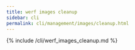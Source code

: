 ```yaml
---
title: werf images cleanup
sidebar: cli
permalink: cli/management/images/cleanup.html
---
```


{% include /cli/werf_images_cleanup.md %}
